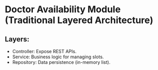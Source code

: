 # Doctor Availability Module (Traditional Layered Architecture)

## Layers:

- Controller: Expose REST APIs.
- Service: Business logic for managing slots.
- Repository: Data persistence (in-memory list).

